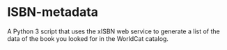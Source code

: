 # ISBN-metadata
A Python 3 script that uses the xISBN web service to generate a list of the data of the book you looked for in the WorldCat catalog.
